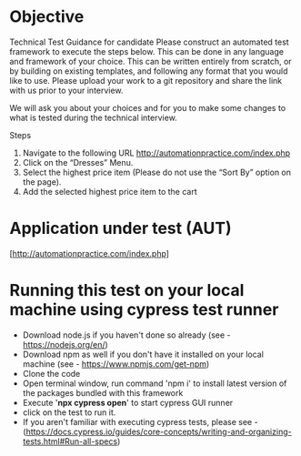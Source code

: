 # Objective

Technical Test Guidance for candidate
Please construct an automated test framework to execute the steps below. This can be done in any language and framework of your choice. This can be written entirely from scratch, or by building on existing templates, and following any format that you would like to use. Please upload your work to a git repository and share the link with us prior to your interview.
 
We will ask you about your choices and for you to make some changes to what is tested during the technical interview.
 
Steps
1. Navigate to the following URL http://automationpractice.com/index.php
2. Click on the “Dresses” Menu.
3. Select the highest price item (Please do not use the “Sort By” option on the page).
4. Add the selected highest price item to the cart
 


# Application under test (AUT)

[http://automationpractice.com/index.php]


# Running this test on your local machine using cypress test runner

* Download node.js if you haven't done so already (see - https://nodejs.org/en/)
* Download npm as well if you don't have it installed on your local machine (see - https://www.npmjs.com/get-npm)
* Clone the code
* Open terminal window, run command 'npm i' to install latest version of the packages bundled with this framework
* Execute '**npx cypress open**' to start cypress GUI runner
* click on the test to run it.
* If you aren't familiar with executing cypress tests, please see - (https://docs.cypress.io/guides/core-concepts/writing-and-organizing-tests.html#Run-all-specs)
